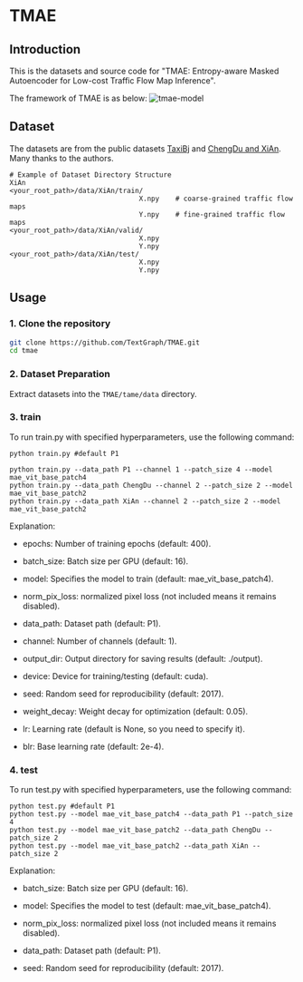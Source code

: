 # TMAE

## Introduction

This is the datasets and source code for "TMAE: Entropy-aware Masked Autoencoder for Low-cost Traffic Flow Map Inference".

The framework of TMAE is as below:
![tmae-model](https://github.com/user-attachments/assets/d5316372-fbe0-46c0-831a-6fa5a25b064b)

## Dataset

The datasets are from the public datasets [TaxiBj](https://github.com/yoshall/UrbanFM/tree/master/data) and [ChengDu and XiAn](https://github.com/luimoli/RATFM/tree/master/data). Many thanks to the authors.

```
# Example of Dataset Directory Structure
XiAn
<your_root_path>/data/XiAn/train/
                                X.npy    # coarse-grained traffic flow maps
                                Y.npy    # fine-grained traffic flow maps
<your_root_path>/data/XiAn/valid/
                                X.npy
                                Y.npy
<your_root_path>/data/XiAn/test/
                                X.npy
                                Y.npy
```

## Usage

### 1. Clone the repository

```bash
git clone https://github.com/TextGraph/TMAE.git
cd tmae
```

### 2. Dataset Preparation

Extract datasets into the `TMAE/tame/data` directory.

### 3. train

To run train.py with specified hyperparameters, use the following command:

```
python train.py #default P1

python train.py --data_path P1 --channel 1 --patch_size 4 --model mae_vit_base_patch4
python train.py --data_path ChengDu --channel 2 --patch_size 2 --model mae_vit_base_patch2
python train.py --data_path XiAn --channel 2 --patch_size 2 --model mae_vit_base_patch2

```

Explanation:

- epochs: Number of training epochs (default: 400).

- batch_size: Batch size per GPU (default: 16).

- model: Specifies the model to train (default: mae_vit_base_patch4).

- norm_pix_loss: normalized pixel loss (not included means it remains disabled).

- data_path: Dataset path (default: P1).

- channel: Number of channels (default: 1).

- output_dir: Output directory for saving results (default: ./output).

- device: Device for training/testing (default: cuda).

- seed: Random seed for reproducibility (default: 2017).

- weight_decay: Weight decay for optimization (default: 0.05).

- lr: Learning rate (default is None, so you need to specify it).

- blr: Base learning rate (default: 2e-4).

### 4. test

To run test.py with specified hyperparameters, use the following command:

```
python test.py #default P1
python test.py --model mae_vit_base_patch4 --data_path P1 --patch_size 4
python test.py --model mae_vit_base_patch2 --data_path ChengDu --patch_size 2
python test.py --model mae_vit_base_patch2 --data_path XiAn --patch_size 2
```

Explanation:

- batch_size: Batch size per GPU (default: 16).

- model: Specifies the model to test (default: mae_vit_base_patch4).

- norm_pix_loss: normalized pixel loss (not included means it remains disabled).

- data_path: Dataset path (default: P1).

- seed: Random seed for reproducibility (default: 2017).
